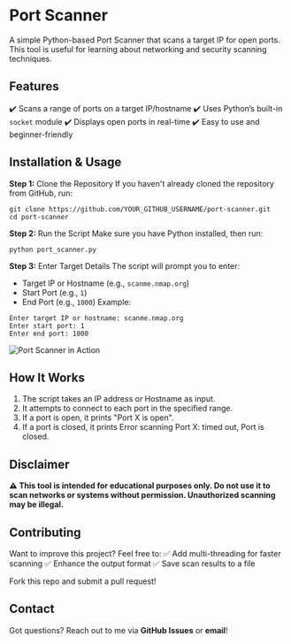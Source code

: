 # Port Scanner
A simple Python-based Port Scanner that scans a target IP for open ports. This tool is useful for learning about networking and security scanning techniques.

## Features
✔️ Scans a range of ports on a target IP/hostname
✔️ Uses Python’s built-in `socket` module
✔️ Displays open ports in real-time
✔️ Easy to use and beginner-friendly

## Installation & Usage

**Step 1:** Clone the Repository
If you haven't already cloned the repository from GitHub, run:
```
git clone https://github.com/YOUR_GITHUB_USERNAME/port-scanner.git
cd port-scanner
```

**Step 2:** Run the Script
Make sure you have Python installed, then run:
```
python port_scanner.py
```

**Step 3:** Enter Target Details
The script will prompt you to enter:
- Target IP or Hostname (e.g., `scanme.nmap.org`)
- Start Port (e.g., `1`)
- End Port (e.g., `1000`)
Example:
```
Enter target IP or hostname: scanme.nmap.org  
Enter start port: 1  
Enter end port: 1000  
```
![Port Scanner in Action]("D:/Projects/PortScanner/Screenshots/screenshot1.png")

## How It Works
1. The script takes an IP address or Hostname as input.
2. It attempts to connect to each port in the specified range.
3. If a port is open, it prints "Port X is open".
4. If a port is closed, it prints Error scanning Port X: timed out, Port is closed.

## Disclaimer
**⚠️ This tool is intended for educational purposes only. Do not use it to scan networks or systems without permission. Unauthorized scanning may be illegal.**

## Contributing
Want to improve this project? Feel free to:
✅ Add multi-threading for faster scanning
✅ Enhance the output format
✅ Save scan results to a file

Fork this repo and submit a pull request!

## Contact
Got questions? Reach out to me via **GitHub Issues** or **email**!